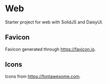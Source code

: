 # Web

Starter project for web with SolidJS and DaisyUI.

## Favicon

Favicon generated through https://favicon.io.

## Icons

Icons from https://fontawesome.com.
